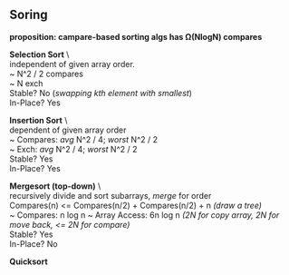 ## Soring
**proposition: campare-based sorting algs has Ω(NlogN) compares**  
  
  
**Selection Sort** \   
independent of given array order.  
~ N^2 / 2 compares  
~ N exch  
Stable? No (*swapping kth element with smallest*)  
In-Place? Yes  

**Insertion Sort** \    
dependent of given array order  
~ Compares: *avg* N^2 / 4; *worst* N^2 / 2  
~ Exch: *avg* N^2 / 4; *worst* N^2 / 2  
Stable? Yes  
In-Place? Yes  

**Mergesort (top-down)** \  
recursively divide and sort subarrays, *merge* for order  
Compares(n) <= Compares(n/2) + Compares(n/2) + n *(draw a tree)*  
~ Compares: n log n
~ Array Access: 6n log n *(2N for copy array, 2N for move back, <= 2N for compare)*  
Stable? Yes  
In-Place? No  

**Quicksort** 
